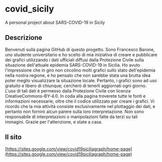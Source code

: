 # covid_sicily
A personal project about SARS-COVID-19 in Sicily

## Descrizione
Benvenuti sulla pagina GitHub di questo progetto.
Sono Francesco Barone, uno studente universitario e ho scelto di mia iniziativa di creare e pubblicare dei grafici utilizzando i dati ufficiali diffusi dalla Protezione Civile sulla situazione dell'attuale epidemia SARS-COVID-19 in Sicilia. Ho avuto l'impressione che in giro non circolino molti grafici sullo stato dell'epidemia nella nostra regione, e ho pensato che non sarebbe stata una brutta idea poter meglio visualizzare la situazione locale.
Pertanto, i grafici sono ad uso gratuito e libero di chiunque; cercherò di tenerli aggiornati ogni giorno. L'uso di tali dati è permesso dalla Protezione Civile con licenza CreativeCommons-BY-4.0. In coda alla pagina troverete tutte le fonti e informazioni necessarie, oltre che il codice utilizzato per creare i grafici.
Vi ricordo che la mia attività consiste esclusivamente nel plottaggio dei dati, e pertanto non fornirò alcun parere sulla loro interpretazione. Non sono responsabile di interpretazioni o manipolazioni fatte da terzi su tali immagini.
Grazie per l'attenzione, e state a casa.

## Il sito

[https://sites.google.com/view/covid19siciliagraph/home-page](https://sites.google.com/view/covid19siciliagraph/home-page)
